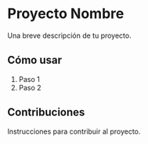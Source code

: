 # Proyecto Nombre
Una breve descripción de tu proyecto.

## Cómo usar
1. Paso 1
2. Paso 2

## Contribuciones
Instrucciones para contribuir al proyecto.
